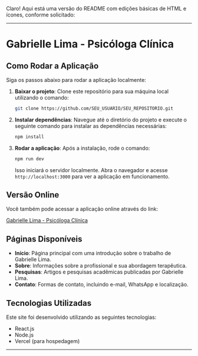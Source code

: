Claro! Aqui está uma versão do README com edições básicas de HTML e ícones, conforme solicitado:

---

# Gabrielle Lima - Psicóloga Clínica

## Como Rodar a Aplicação

Siga os passos abaixo para rodar a aplicação localmente:

1. **Baixar o projeto**: Clone este repositório para sua máquina local utilizando o comando:

   ```bash
   git clone https://github.com/SEU_USUARIO/SEU_REPOSITORIO.git
   ```

2. **Instalar dependências**: Navegue até o diretório do projeto e execute o seguinte comando para instalar as dependências necessárias:

   ```bash
   npm install
   ```

3. **Rodar a aplicação**: Após a instalação, rode o comando:

   ```bash
   npm run dev
   ```

   Isso iniciará o servidor localmente. Abra o navegador e acesse `http://localhost:3000` para ver a aplicação em funcionamento.

## Versão Online

Você também pode acessar a aplicação online através do link:

[Gabrielle Lima - Psicóloga Clínica](https://gabrielle-psi-alpha.vercel.app)

## Páginas Disponíveis

- <i class="fas fa-home"></i> **Início**: Página principal com uma introdução sobre o trabalho de Gabrielle Lima.
- <i class="fas fa-user"></i> **Sobre**: Informações sobre a profissional e sua abordagem terapêutica.
- <i class="fas fa-book"></i> **Pesquisas**: Artigos e pesquisas acadêmicas publicadas por Gabrielle Lima.
- <i class="fas fa-envelope"></i> **Contato**: Formas de contato, incluindo e-mail, WhatsApp e localização.

## Tecnologias Utilizadas

Este site foi desenvolvido utilizando as seguintes tecnologias:

- <i class="fab fa-react"></i> React.js
- <i class="fab fa-node"></i> Node.js
- <i class="fas fa-cloud"></i> Vercel (para hospedagem)

---
